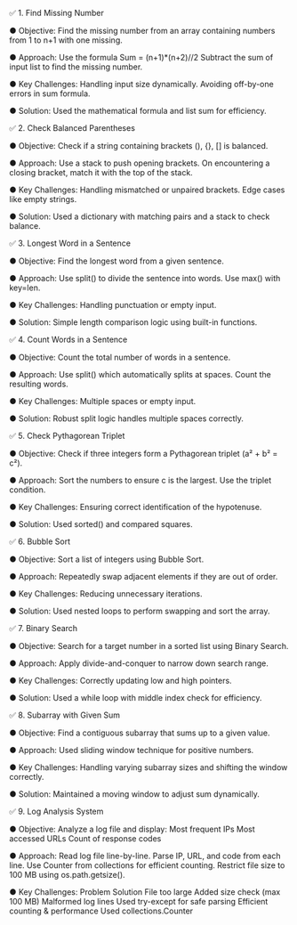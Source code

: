 ✅ 1. Find Missing Number

● Objective:
Find the missing number from an array containing numbers from 1 to n+1 with one missing.

● Approach:
Use the formula Sum = (n+1)*(n+2)//2
Subtract the sum of input list to find the missing number.

● Key Challenges:
Handling input size dynamically.
Avoiding off-by-one errors in sum formula.

● Solution:
Used the mathematical formula and list sum for efficiency.

✅ 2. Check Balanced Parentheses

● Objective:
Check if a string containing brackets (), {}, [] is balanced.

● Approach:
Use a stack to push opening brackets.
On encountering a closing bracket, match it with the top of the stack.

● Key Challenges:
Handling mismatched or unpaired brackets.
Edge cases like empty strings.

● Solution:
Used a dictionary with matching pairs and a stack to check balance.

✅ 3. Longest Word in a Sentence

● Objective:
Find the longest word from a given sentence.

● Approach:
Use split() to divide the sentence into words.
Use max() with key=len.

● Key Challenges:
Handling punctuation or empty input.

● Solution:
Simple length comparison logic using built-in functions.

✅ 4. Count Words in a Sentence

● Objective:
Count the total number of words in a sentence.

● Approach:
Use split() which automatically splits at spaces.
Count the resulting words.

● Key Challenges:
Multiple spaces or empty input.

● Solution:
Robust split logic handles multiple spaces correctly.

✅ 5. Check Pythagorean Triplet

● Objective:
Check if three integers form a Pythagorean triplet (a² + b² = c²).

● Approach:
Sort the numbers to ensure c is the largest.
Use the triplet condition.

● Key Challenges:
Ensuring correct identification of the hypotenuse.

● Solution:
Used sorted() and compared squares.

✅ 6. Bubble Sort

● Objective:
Sort a list of integers using Bubble Sort.

● Approach:
Repeatedly swap adjacent elements if they are out of order.

● Key Challenges:
Reducing unnecessary iterations.

● Solution:
Used nested loops to perform swapping and sort the array.

✅ 7. Binary Search

● Objective:
Search for a target number in a sorted list using Binary Search.

● Approach:
Apply divide-and-conquer to narrow down search range.

● Key Challenges:
Correctly updating low and high pointers.

● Solution:
Used a while loop with middle index check for efficiency.

✅ 8. Subarray with Given Sum

● Objective:
Find a contiguous subarray that sums up to a given value.

● Approach:
Used sliding window technique for positive numbers.


● Key Challenges:
Handling varying subarray sizes and shifting the window correctly.


● Solution:
Maintained a moving window to adjust sum dynamically.

✅ 9. Log Analysis System

● Objective:
Analyze a log file and display:
Most frequent IPs
Most accessed URLs
Count of response codes

● Approach:
Read log file line-by-line.
Parse IP, URL, and code from each line.
Use Counter from collections for efficient counting.
Restrict file size to 100 MB using os.path.getsize().


● Key Challenges:
Problem	Solution
File too large	Added size check (max 100 MB)
Malformed log lines	Used try-except for safe parsing
Efficient counting & performance	Used collections.Counter
